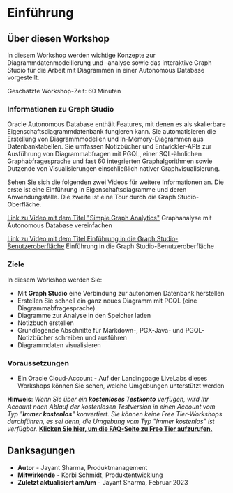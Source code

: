 # Einführung

## Über diesen Workshop

In diesem Workshop werden wichtige Konzepte zur Diagrammdatenmodellierung und -analyse sowie das interaktive Graph Studio für die Arbeit mit Diagrammen in einer Autonomous Database vorgestellt.

Geschätzte Workshop-Zeit: 60 Minuten

### Informationen zu Graph Studio

Oracle Autonomous Database enthält Features, mit denen es als skalierbare Eigenschaftsdiagrammdatenbank fungieren kann. Sie automatisieren die Erstellung von Diagrammmodellen und In-Memory-Diagrammen aus Datenbanktabellen. Sie umfassen Notizbücher und Entwickler-APIs zur Ausführung von Diagrammabfragen mit PGQL, einer SQL-ähnlichen Graphabfragesprache und fast 60 integrierten Graphalgorithmen sowie Dutzende von Visualisierungen einschließlich nativer Graphvisualisierung.

Sehen Sie sich die folgenden zwei Videos für weitere Informationen an. Die erste ist eine Einführung in Eigenschaftsdiagramme und deren Anwendungsfälle. Die zweite ist eine Tour durch die Graph Studio-Oberfläche.

[Link zu Video mit dem Titel "Simple Graph Analytics"](youtube:v55hU30Mb0s) Graphanalyse mit Autonomous Database vereinfachen

[Link zu Video mit dem Titel Einführung in die Graph Studio-Benutzeroberfläche](youtube:URdchKSsy3E) Einführung in die Graph Studio-Benutzeroberfläche

### Ziele

In diesem Workshop werden Sie:

*   Mit **Graph Studio** eine Verbindung zur autonomen Datenbank herstellen
*   Erstellen Sie schnell ein ganz neues Diagramm mit PGQL (eine Diagrammabfragesprache)
*   Diagramme zur Analyse in den Speicher laden
*   Notizbuch erstellen
*   Grundlegende Abschnitte für Markdown-, PGX-Java- und PGQL-Notizbücher schreiben und ausführen
*   Diagrammdaten visualisieren

### Voraussetzungen

*   Ein Oracle Cloud-Account - Auf der Landingpage LiveLabs dieses Workshops können Sie sehen, welche Umgebungen unterstützt werden

**Hinweis**: _Wenn Sie über ein **kostenloses Testkonto** verfügen, wird Ihr Account nach Ablauf der kostenlosen Testversion in einen Account vom Typ "**Immer kostenlos**" konvertiert. Sie können keine Free Tier-Workshops durchführen, es sei denn, die Umgebung vom Typ "Immer kostenlos" ist verfügbar._ **[Klicken Sie hier, um die FAQ-Seite zu Free Tier aufzurufen.](https://www.oracle.com/cloud/free/faq.html)**

## Danksagungen

*   **Autor** - Jayant Sharma, Produktmanagement
*   **Mitwirkende** - Korbi Schmidt, Produktentwicklung
*   **Zuletzt aktualisiert am/um** - Jayant Sharma, Februar 2023